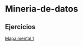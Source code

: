 # Mineria-de-datos

## Ejercicios

[Mapa mental 1](https://github.com/LeonardoCastillo29/Mineria-de-datos/blob/main/Mapa%20mental.pdf)

